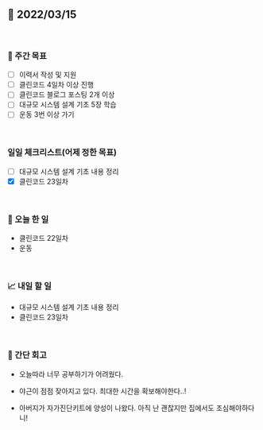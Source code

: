 ## 📅 2022/03/15

<br/>

### 🏹 주간 목표

- [ ] 이력서 작성 및 지원
- [ ] 클린코드 4일차 이상 진행
- [ ] 클린코드 블로그 포스팅 2개 이상
- [ ] 대규모 시스템 설계 기초 5장 학습
- [ ] 운동 3번 이상 가기

<br/>

### 일일 체크리스트(어제 정한 목표)

- [ ] 대규모 시스템 설계 기초 내용 정리
- [x] 클린코드 23일차

<br/>

### 💯 오늘 한 일

- 클린코드 22일차
- 운동

<br/>

### 📈 내일 할 일

- 대규모 시스템 설계 기초 내용 정리
- 클린코드 23일차

<br/>

### 🧐 간단 회고

- 오늘따라 너무 공부하기가 어려웠다. 
- 야근이 점점 잦아지고 있다. 최대한 시간을 확보해야한다..!

- 아버지가 자가진단키트에 양성이 나왔다. 아직 난 괜찮지만 집에서도 조심해야하다니!
